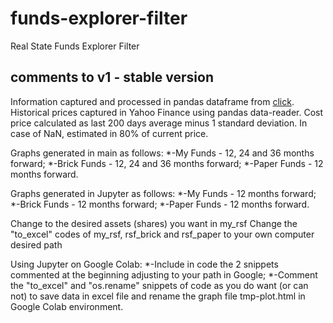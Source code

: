 # funds-explorer-filter

 Real State Funds Explorer Filter

## comments to v1 - stable version

Information captured and processed in pandas dataframe from [click](https://www.fundsexplorer.com.br/ranking).
Historical prices captured in Yahoo Finance using pandas data-reader.
Cost price calculated as last 200 days average minus 1 standard deviation. In case of NaN, estimated in 80% of current price.

Graphs generated in main as follows:
   *-My Funds - 12, 24 and 36 months forward;
   *-Brick Funds - 12, 24 and 36 months forward;
   *-Paper Funds - 12 months forward.

Graphs generated in Jupyter as follows:
   *-My Funds - 12 months forward;
   *-Brick Funds - 12 months forward;
   *-Paper Funds - 12 months forward.

Change to the desired assets (shares) you want in my_rsf
Change the "to_excel" codes of my_rsf, rsf_brick and rsf_paper to your own computer desired path

Using Jupyter on Google Colab:
   *-Include in code the 2 snippets commented at the beginning adjusting to your path in Google;
   *-Comment the "to_excel" and "os.rename" snippets of code as you do want (or can not) to save data in excel file and rename the graph file tmp-plot.html in Google Colab environment.
